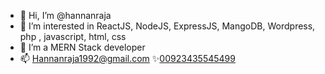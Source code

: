 - 👋 Hi, I’m @hannanraja
- 👀 I’m interested in ReactJS, NodeJS, ExpressJS, MangoDB, Wordpress, php , javascript, html, css
- 🌱 I’m a MERN Stack developer
- 📫 Hannanraja1992@gmail.com         ✨<a href="https://wa.me/00923435545499">00923435545499 </a>

<!---
hannanraja/hannanraja is a ✨ special ✨ repository because its `README.md` (this file) appears on your GitHub profile.
You can click the Preview link to take a look at your changes.
--->

